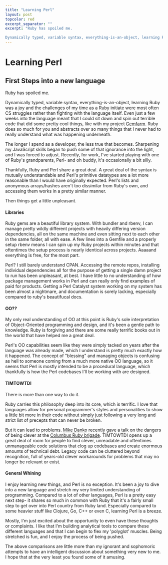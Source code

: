 ```yaml
---
title: "Learning Perl"
layout: post
topcolor: red
excerpt_separator: ""
excerpt: "Ruby has spoiled me.

Dynamically typed, variable syntax, everything-is-an-object, learning Ruby was a joy and the challenges of my time as a Ruby initiate were most often CS struggles rather than fighting with the language itself. Even just a few weeks into the language meant that I could sit down and spin out terrible code that did some pretty cool things, like with my project [Gemfarm](/portfolio/gemfarm/). Ruby does so much for you and abstracts over so many things that I never had to really understand what was happening underneath."
---
```


# Learning Perl
## First Steps into a new language

Ruby has spoiled me.

Dynamically typed, variable syntax, everything-is-an-object, learning Ruby was a joy and the challenges of my time as a Ruby initiate were most often CS struggles rather than fighting with the language itself. Even just a few weeks into the language meant that I could sit down and spin out terrible code that did some pretty cool things, like with my project [Gemfarm](/portfolio/rubysweeper/). Ruby does so much for you and abstracts over so many things that I never had to really understand what was happening underneath.

The longer I spend as a developer, the less true that becomes. Sharpening my JavaScript skills began to push some of that ignorance into the light, and I was forced to adjust. Recently, for work, I've started playing with one of Ruby's grandparents, Perl- and oh buddy, it's occasionally a bit silly.

Thankfully, Ruby and Perl share a great deal. A great deal of the syntax is mutually understandable and Perl's primitive datatypes are a lot more reasonable than I would have originally expected. Perl's lists and anonymous arrays/hashes aren't too dissimilar from Ruby's own, and accessing them works in a pretty similar manner.

Then things get a little unpleasant.

#### Libraries

Ruby gems are a beautiful library system. With bundler and rbenv, I can manage pretty wildly different projects with heavily differing version dependencies, all on the same machine and even sitting next to each other in the same folder, all with ease. A few lines into a Gemfile and a properly setup rbenv means I can spin up my Ruby projects within minutes and that oftentimes the setup process is nearly identical across projects. Aaaaand everything is free, for the most part.

Perl? I still barely understand CPAN. Accessing the remote repos, installing individual dependencies all for the purpose of getting a single damn project to run has been unpleasant, at best. I have little to no understanding of how package management works in Perl and can really only find examples of paid for products. Getting a Perl Catalyst system working on my system has been almost a nightmare, and documentation is sorely lacking, especially compared to ruby's beautifucal docs.

#### OO??

My only real understanding of OO at this point is Ruby's sole interpretation of Object-Oriented programming and design, and it's been a gentle path to knowledge. Ruby is forgiving and there are some really terrific books out in the world that have helped me a great deal.

Perl's OO capabilities seem like they were simply tacked on years after the language was already made, which I understand is pretty much exactly how it happened. The concept of "blessing" and managing objects is confusing as hell to someone coming from a much more native OO language, so it seems that Perl is mostly intended to be a procedural language, which thankfully is how the Perl codebases I'll be working with are designed.

#### TIMTOWTDI

There is more than one way to do it.

Ruby carries this philosophy deep into its core, which is terrific. I love that languages allow for personal programmer's styles and personalities to show a little bit more in their code without simply just following a very long and strict list of precepts that can never be broken.

But it can lead to problems. [Mike Danko](https://twitter.com/mikedanko) recently gave a talk on the dangers of being clever at the [Columbus Ruby brigade](http://columbusrb.com/). TIMTOWTDI opens up a great deal of room for people to find clever, unreadable and oftentimes unmanageable code solutions that clog up codebases and create enormous amounts of technical debt. Legacy code can be cluttered beyond recognition, full of years-old clever workarounds for problems that may no longer be relevant or exist.

#### General Whining

I enjoy learning new things, and Perl is no exception. It's been a joy to dive into a new language and stretch my very limited understanding of programming. Compared to a lot of other languages, Perl is a pretty easy next step- it shares so much in common with Ruby that it's a fairly small step to get over into Perl country from Ruby land. Especially compared to some heavier stuff like Clojure, Go, C++ or even C, learning Perl is a breeze.

Mostly, I'm just excited about the opportunity to even have these thoughts or complaints. I like that I'm building analytical tools to compare these different languages and that I can begin to flex my 'polyglot' muscles. Being stretched is fun, and I enjoy the process of being pushed.

The above comparisons are little more than my ignorant and sophomoric attempts to have an intelligent discussion about something very new to me. I hope that at the very least you found some of it amusing.